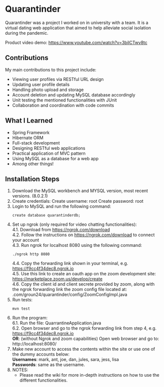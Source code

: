 # Quarantinder
Quarantinder was a project I worked on in university with a team. It is a virtual dating web application that aimed to help alleviate social isolation during the pandemic.

Product video demo: https://www.youtube.com/watch?v=3bilCTwv8tc

## Contributions
My main contributions to this project include:
- Viewing user profiles via RESTful URL design
- Updating user profile details
- Handling photo upload and storage
- Account deletion and updating MySQL database accordingly
- Unit testing the mentioned functionalities with JUnit
- Collaboration and coordination with code commits

## What I Learned
- Spring Framework
- Hibernate ORM
- Full-stack development
- Designing RESTful web applications
- Practical application of MVC pattern
- Using MySQL as a database for a web app
- Among other things!

## Installation Steps
1. Download the MySQL workbench and MYSQL version, most recent versions. (8.0.2.1)
2. Create credentials: 
    Create username: root
    Create password: root
3. Login to MySQL and run the following command:  
    ```
    create database quarantinderdb;
    ```
4. Set up ngrok (only required for video chatting functionalities):  
    4.1. Download from https://ngrok.com/download  
    4.2. Follow the instructions on https://ngrok.com/download to connect your account  
    4.3. Run ngrok for localhost 8080 using the following command:  
    ```
    ./ngrok http 8080
    ```
    4.4. Copy the forwarding link shown in your terminal, e.g. https://f9cc4f34dec8.ngrok.io  
    4.5. Use this link to create an oauth app on the zoom development site:  
        https://marketplace.zoom.us/develop/create  
    4.6. Copy the client id and client secrete provided by zoom, along with the ngrok forwarding link the zoom config file located at:  
        .com/groun24/quarantinder/config/ZoomConfigImpl.java  
5. Run tests:  
    ```
    mvn test
    ```
6. Run the program:  
    6.1. Run the file: QuarrantineApplication.java  
    6.2. Open browser and go to the ngrok forwarding link from step 4, e.g. https://f9cc4f34dec8.ngrok.io  
    **OR**:  (without Ngrok and zoom capabilities) Open web browser and go to:  
        http://localhost:8080/
7. Make new account to access the contents within the site or use one of the dummy accounts below:  
    **Usernames**: mark, ant, joe, dan, jules, sara, jess, lisa  
    **Passwords**: same as the username.  
8. NOTES:
    - Please read the wiki for more in-depth instructions on how to use the different functionalities.
